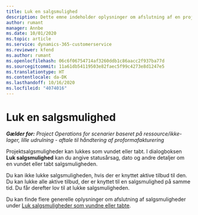 ```yaml
---
title: Luk en salgsmulighed
description: Dette emne indeholder oplysninger om afslutning af en projektsalgsmulighed.
author: rumant
manager: Annbe
ms.date: 10/01/2020
ms.topic: article
ms.service: dynamics-365-customerservice
ms.reviewer: kfend
ms.author: rumant
ms.openlocfilehash: 06c6f06754714af3260ddb1c86aacc2f937ba77d
ms.sourcegitcommit: 11a61db54119503e82faec5f99c4273e8d1247e5
ms.translationtype: HT
ms.contentlocale: da-DK
ms.lasthandoff: 10/16/2020
ms.locfileid: "4074016"
---
```

# <a name="close-an-opportunity"></a>Luk en salgsmulighed

_**Gælder for:** Project Operations for scenarier baseret på ressource/ikke-lager, lille udrulning - aftale til håndtering af proformafakturering_

Projektsalgsmuligheder kan lukkes som vundet eller tabt. I dialogboksen **Luk salgsmulighed** kan du angive statusårsag, dato og andre detaljer om en vundet eller tabt salgsmuligheden.

Du kan ikke lukke salgsmuligheden, hvis der er knyttet aktive tilbud til den. Du kan lukke alle aktive tilbud, der er knyttet til en salgsmulighed på samme tid. Du får derefter lov til at lukke salgsmuligheden.

Du kan finde flere generelle oplysninger om afslutning af salgsmuligheder under [Luk salgsmuligheder som vundne eller tabte](https://docs.microsoft.com/dynamics365/sales-enterprise/close-opportunity-won-lost-sales).
